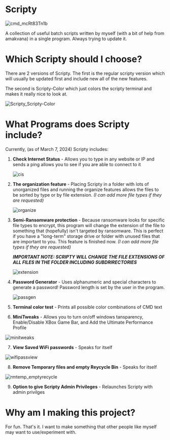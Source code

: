 # Scripty
![cmd_mcRt83Tn1b](https://github.com/cyl-vin/Scripty/assets/152368998/257932b7-7385-4afc-a52a-4855841bb5f6)


A collection of useful batch scripts written by myself (with a bit of help from amakvana) in a single program. Always trying to update it.

# Which Scripty should I choose?

There are 2 versions of Scripty. The first is the regular scripty version which will usually be updated first and include new all of the new features.

The second is Scripty-Color which just colors the scripty terminal and makes it really nice to look at.

![Scripty_Scripty-Color](https://github.com/cyl-vin/Scripty/assets/152368998/d99efc62-1747-4041-9527-f73b56d91369)


# What Programs does Scripty include?

Currently, (as of March 7, 2024) Scripty includes:

1. **Check Internet Status** - Allows you to type in any website or IP and sends a ping allows you to see if you are able to connect to it

   ![cis](https://github.com/cyl-vin/Scripty/assets/152368998/a6088afd-c914-48f6-a2cd-7f969279c666)

   

2. **The organization feature** - Placing Scripty in a folder with lots of unorganized files and running the organize features allows the files to be sorted by type or by file extension.
   _(I can add more file types if they are requested)_

   ![organize](https://github.com/cyl-vin/Scripty/assets/152368998/8f8ed75f-b342-4e52-835a-bd39c5708da0)

   


3. **Semi-Ransomware protection** - Because ransomware looks for specific file types to encrypt, this program will change the extension of the file to something that (hopefully) isn't targeted by ransomware.
This is perfect if you have a "long-term" storage drive or folder with unused files that are important to you. This feature is finished now. _(I can add more file types if they are requested)_

   _**IMPORTANT NOTE: SCRIPTY WILL CHANGE THE FILE EXTENSIONS OF ALL FILES IN THE FOLDER INCLUDING SUBDRIRECTORIES**_

   ![extension](https://github.com/cyl-vin/Scripty/assets/152368998/46fd34d4-03cb-49bf-ba62-218274cd143b)

   


4. **Password Generator** - Uses alphanumeric and special characters to generate a password! Password length is set by the user in the program.

   ![passgen](https://github.com/cyl-vin/Scripty/assets/152368998/73d1cf6a-9125-4141-b4f7-1ae258d4b6f2)

   

5. **Terminal color test** - Prints all possible color combinations of CMD text



6. **MiniTweaks** - Allows you to turn on/off windows tansparency, Enable/Disable XBox Game Bar, and Add the Ultimate Performance Profile

![minitweaks](https://github.com/cyl-vin/Scripty/assets/152368998/d2868aac-45bc-401f-b32a-b7b3a455d660)


7. **View Saved WiFi passwords** - Speaks for itself

![wifipassview](https://github.com/cyl-vin/Scripty/assets/152368998/c7c5c179-f2d7-404f-86a8-ece0691c8f57)


8. **Remove Temporary files and empty Reycycle Bin** - Speaks for itself

![rmtemp_emptyrecycle](https://github.com/cyl-vin/Scripty/assets/152368998/5d3972b4-b1a4-49f3-b409-09ab41afad4d)


9. **Option to give Scripty Admin Privileges** - Relaunches Scripty with admin privilges



# Why am I making this project?

For fun. That's it. I want to make something that other people like myself may want to use/experiment with.
